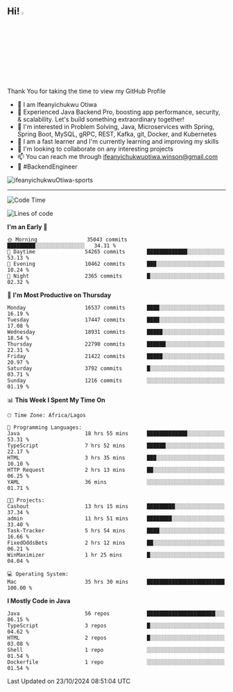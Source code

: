 <!-- BLOG-POST-LIST:START --><!-- BLOG-POST-LIST:END -->

## Hi! <img src="https://media.giphy.com/media/hvRJCLFzcasrR4ia7z/giphy.gif" width="4%"> 

Thank You for taking the time to view my GitHub Profile

- 👋 I am Ifeanyichukwu Otiwa
- 🚀 Experienced Java Backend Pro, boosting app performance, security, & scalability. Let's build something extraordinary together!
- 👀 I'm interested in Problem Solving, Java, Microservices with Spring, Spring Boot, MySQL, gRPC, REST, Kafka, git, Docker, and Kubernetes
- 🌱 I am a fast learner and I'm currently learning and improving my skills
- 💞️ I'm looking to collaborate on any interesting projects
- 📫 You can reach me through ifeanyichukwuotiwa.winson@gmail.com
- 🚀 #BackendEngineer

<p align="left" marginTop="10px"> <img src="https://komarev.com/ghpvc/?username=ifeanyichukwuOtiwa-sports&label=Profile%20views&color=0e75b6&style=for-the-badge" alt="ifeanyichukwuOtiwa-sports" /> </p>

***

<!--START_SECTION:waka-->
![Code Time](http://img.shields.io/badge/Code%20Time-3%2C023%20hrs%2026%20mins-blue)

![Lines of code](https://img.shields.io/badge/From%20Hello%20World%20I%27ve%20Written-25.2%20million%20lines%20of%20code-blue)

**I'm an Early 🐤** 

```text
🌞 Morning                35043 commits       █████████░░░░░░░░░░░░░░░░   34.31 % 
🌆 Daytime                54265 commits       █████████████░░░░░░░░░░░░   53.13 % 
🌃 Evening                10462 commits       ███░░░░░░░░░░░░░░░░░░░░░░   10.24 % 
🌙 Night                  2365 commits        █░░░░░░░░░░░░░░░░░░░░░░░░   02.32 % 
```
📅 **I'm Most Productive on Thursday** 

```text
Monday                   16537 commits       ████░░░░░░░░░░░░░░░░░░░░░   16.19 % 
Tuesday                  17447 commits       ████░░░░░░░░░░░░░░░░░░░░░   17.08 % 
Wednesday                18931 commits       █████░░░░░░░░░░░░░░░░░░░░   18.54 % 
Thursday                 22790 commits       ██████░░░░░░░░░░░░░░░░░░░   22.31 % 
Friday                   21422 commits       █████░░░░░░░░░░░░░░░░░░░░   20.97 % 
Saturday                 3792 commits        █░░░░░░░░░░░░░░░░░░░░░░░░   03.71 % 
Sunday                   1216 commits        ░░░░░░░░░░░░░░░░░░░░░░░░░   01.19 % 
```


📊 **This Week I Spent My Time On** 

```text
🕑︎ Time Zone: Africa/Lagos

💬 Programming Languages: 
Java                     18 hrs 55 mins      █████████████░░░░░░░░░░░░   53.31 % 
TypeScript               7 hrs 52 mins       ██████░░░░░░░░░░░░░░░░░░░   22.17 % 
HTML                     3 hrs 35 mins       ███░░░░░░░░░░░░░░░░░░░░░░   10.10 % 
HTTP Request             2 hrs 13 mins       ██░░░░░░░░░░░░░░░░░░░░░░░   06.25 % 
YAML                     36 mins             ░░░░░░░░░░░░░░░░░░░░░░░░░   01.71 % 

🐱‍💻 Projects: 
Cashout                  13 hrs 15 mins      █████████░░░░░░░░░░░░░░░░   37.34 % 
admin                    11 hrs 51 mins      ████████░░░░░░░░░░░░░░░░░   33.40 % 
Task-Tracker             5 hrs 54 mins       ████░░░░░░░░░░░░░░░░░░░░░   16.66 % 
FixedOddsBets            2 hrs 12 mins       ██░░░░░░░░░░░░░░░░░░░░░░░   06.21 % 
WinMaximizer             1 hr 25 mins        █░░░░░░░░░░░░░░░░░░░░░░░░   04.04 % 

💻 Operating System: 
Mac                      35 hrs 30 mins      █████████████████████████   100.00 % 
```

**I Mostly Code in Java** 

```text
Java                     56 repos            ██████████████████████░░░   86.15 % 
TypeScript               3 repos             █░░░░░░░░░░░░░░░░░░░░░░░░   04.62 % 
HTML                     2 repos             █░░░░░░░░░░░░░░░░░░░░░░░░   03.08 % 
Shell                    1 repo              ░░░░░░░░░░░░░░░░░░░░░░░░░   01.54 % 
Dockerfile               1 repo              ░░░░░░░░░░░░░░░░░░░░░░░░░   01.54 % 
```




 Last Updated on 23/10/2024 08:51:04 UTC
<!--END_SECTION:waka-->

<!--
<p align="center">
![trophy](https://github-profile-trophy.vercel.app/?username=ifeanyichukwuOtiwa-sports&theme=onedark) (https://github.com/ryo-ma/github-profile-trophy)
</p>
-->

<!---
ifeanyi-otiwa/ifeanyi-otiwa is a ✨ special ✨ repository because its `README.md` (this file) appears on your GitHub profile.
You can click the Preview link to take a look at your changes.
--->
